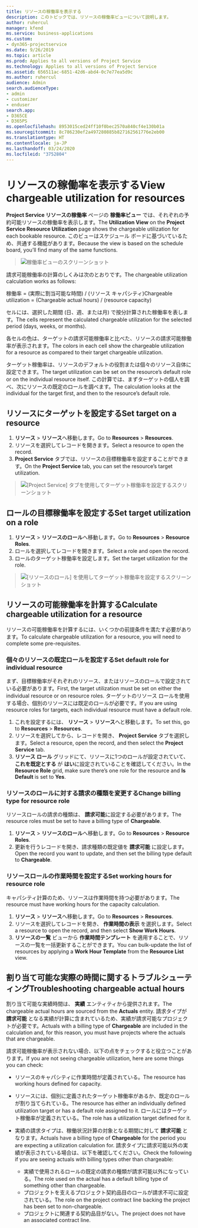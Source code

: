 ```yaml
---
title: リソースの稼働率を表示する
description: このトピックでは、リソースの稼働率ビューについて説明します。
author: ruhercul
manager: kfend
ms.service: business-applications
ms.custom:
- dyn365-projectservice
ms.date: 9/26/2019
ms.topic: article
ms.prod: Applies to all versions of Project Service
ms.technology: Applies to all versions of Project Service
ms.assetid: 656511ac-6851-42d6-abd4-0c7e77ea5d9c
ms.author: ruhercul
audience: Admin
search.audienceType:
- admin
- customizer
- enduser
search.app:
- D365CE
- D365PS
ms.openlocfilehash: 8953015ced24ff10f0bec2570a840cf4e130b01a
ms.sourcegitcommit: 8c786230ef2a497280885b827162561776e2eb00
ms.translationtype: HT
ms.contentlocale: ja-JP
ms.lasthandoff: 03/24/2020
ms.locfileid: "3752804"
---
```

# <a name="view-chargeable-utilization-for-resources"></a><span data-ttu-id="93e67-103">リソースの稼働率を表示する</span><span class="sxs-lookup"><span data-stu-id="93e67-103">View chargeable utilization for resources</span></span>
 
<span data-ttu-id="93e67-104">**Project Service リソースの稼働率** ページの **稼働率ビュー** では、それぞれの予約可能リソースの稼働率を表示します。</span><span class="sxs-lookup"><span data-stu-id="93e67-104">The **Utilization View** on the **Project Service Resource Utilization** page shows the chargeable utilization for each bookable resource.</span></span> <span data-ttu-id="93e67-105">このビューはスケジュール ボードに基づいているため、共通する機能があります。</span><span class="sxs-lookup"><span data-stu-id="93e67-105">Because the view is based on the schedule board, you’ll find many of the same functions.</span></span>

> ![稼働率ビューのスクリーンショット](media/FAQ-utilization-1.png)
 

<span data-ttu-id="93e67-107">請求可能稼働率の計算のしくみは次のとおりです。</span><span class="sxs-lookup"><span data-stu-id="93e67-107">The chargeable utilization calculation works as follows:</span></span>

   <span data-ttu-id="93e67-108">稼働率 = (実際に割当可能な時間) / (リソース キャパシティ)</span><span class="sxs-lookup"><span data-stu-id="93e67-108">Chargeable utilization = (Chargeable actual hours) / (resource capacity)</span></span>

<span data-ttu-id="93e67-109">セルには、選択した期間 (日、週、または月) で按分計算された稼働率を表します。</span><span class="sxs-lookup"><span data-stu-id="93e67-109">The cells represent the calculated chargeable utilization for the selected period (days, weeks, or months).</span></span>

<span data-ttu-id="93e67-110">各セルの色は、ターゲットの請求可能稼働率と比べた、リソースの請求可能稼働率が表示されます。</span><span class="sxs-lookup"><span data-stu-id="93e67-110">The colors in each cell show the chargeable utilization for a resource as compared to their target chargeable utilization.</span></span> 

<span data-ttu-id="93e67-111">ターゲット稼働率は、リソースのデフォルトの役割または個々のリソース自体に設定できます。</span><span class="sxs-lookup"><span data-stu-id="93e67-111">The target utilization can be set on the resource’s default role or on the individual resource itself.</span></span> <span data-ttu-id="93e67-112">この計算では、まずターゲットの個人を調べ、次にリソースの既定のロールを調べます。</span><span class="sxs-lookup"><span data-stu-id="93e67-112">The calculation looks at the individual for the target first, and then to the resource’s default role.</span></span>

## <a name="set-target-on-a-resource"></a><span data-ttu-id="93e67-113">リソースにターゲットを設定する</span><span class="sxs-lookup"><span data-stu-id="93e67-113">Set target on a resource</span></span>

1. <span data-ttu-id="93e67-114">**リソース** \> **リソース**へ移動します。</span><span class="sxs-lookup"><span data-stu-id="93e67-114">Go to **Resources** \> **Resources**.</span></span> 
2. <span data-ttu-id="93e67-115">リソースを選択してレコードを開きます。</span><span class="sxs-lookup"><span data-stu-id="93e67-115">Select a resource to open the record.</span></span> 
3. <span data-ttu-id="93e67-116">**Project Service** タブでは、リソースの目標稼働率を設定することができます。</span><span class="sxs-lookup"><span data-stu-id="93e67-116">On the **Project Service** tab, you can set the resource’s target utilization.</span></span>

> ![[Project Service] タブを使用してターゲット稼働率を設定するスクリーンショット](media/FAQ-utilization-2.png)
 
## <a name="set-target-utilization-on-a-role"></a><span data-ttu-id="93e67-118">ロールの目標稼働率を設定する</span><span class="sxs-lookup"><span data-stu-id="93e67-118">Set target utilization on a role</span></span>

1. <span data-ttu-id="93e67-119">**リソース** \> **リソースのロール**へ移動します。</span><span class="sxs-lookup"><span data-stu-id="93e67-119">Go to **Resources** \> **Resource Roles**.</span></span> 
2. <span data-ttu-id="93e67-120">ロールを選択してレコードを開きます。</span><span class="sxs-lookup"><span data-stu-id="93e67-120">Select a role and open the record.</span></span> 
3. <span data-ttu-id="93e67-121">ロールのターゲット稼働率を設定します。</span><span class="sxs-lookup"><span data-stu-id="93e67-121">Set the target utilization for the role.</span></span>

> ![[リソースのロール] を使用してターゲット稼働率を設定するスクリーンショット](media/FAQ-utilization-3.png)
 
## <a name="calculate-chargeable-utilization-for-a-resource"></a><span data-ttu-id="93e67-123">リソースの可能稼働率を計算する</span><span class="sxs-lookup"><span data-stu-id="93e67-123">Calculate chargeable utilization for a resource</span></span>

<span data-ttu-id="93e67-124">リソースの可能稼働率を計算するには、いくつかの前提条件を満たす必要があります。</span><span class="sxs-lookup"><span data-stu-id="93e67-124">To calculate chargeable utilization for a resource, you will need to complete some pre-requisites.</span></span> 

### <a name="set-default-role-for-individual-resource"></a><span data-ttu-id="93e67-125">個々のリソースの既定ロールを設定する</span><span class="sxs-lookup"><span data-stu-id="93e67-125">Set default role for individual resource</span></span>

<span data-ttu-id="93e67-126">まず、目標稼働率がそれぞれのリソース、またはリソースのロールで設定されている必要があります。</span><span class="sxs-lookup"><span data-stu-id="93e67-126">First, the target utilization must be set on either the individual resource or on resource roles.</span></span> <span data-ttu-id="93e67-127">ターゲットのリソース ロールを使用する場合、個別のリソースには既定のロールが必要です。</span><span class="sxs-lookup"><span data-stu-id="93e67-127">If you are using resource roles for targets, each individual resource must have a default role.</span></span> 

1. <span data-ttu-id="93e67-128">これを設定するには、 **リソース** \> **リソース**へと移動します。</span><span class="sxs-lookup"><span data-stu-id="93e67-128">To set this, go to **Resources** \> **Resources**.</span></span> 
2. <span data-ttu-id="93e67-129">リソースを選択してから、レコードを開き、 **Project Service** タブを選択します。</span><span class="sxs-lookup"><span data-stu-id="93e67-129">Select a resource, open the record, and then select the **Project Service** tab.</span></span> 
3. <span data-ttu-id="93e67-130">**リソース ロール** グリッドにて、リソースに1つのロールが設定されていて、 **これを既定とする** が **はい**に設定されていることを確認してください。</span><span class="sxs-lookup"><span data-stu-id="93e67-130">In the **Resource Role** grid, make sure there’s one role for the resource and **Is Default** is set to **Yes**.</span></span>
 
### <a name="change-billing-type-for-resource-role"></a><span data-ttu-id="93e67-131">リソースのロールに対する請求の種類を変更する</span><span class="sxs-lookup"><span data-stu-id="93e67-131">Change billing type for resource role</span></span>

<span data-ttu-id="93e67-132">リソースロールの請求の種類は、 **請求可能**に設定する必要があります。</span><span class="sxs-lookup"><span data-stu-id="93e67-132">The resource roles must be set to have a billing type of **Chargeable**.</span></span> 

1. <span data-ttu-id="93e67-133">**リソース** \> **リソースのロール**へ移動します。</span><span class="sxs-lookup"><span data-stu-id="93e67-133">Go to **Resources** \> **Resource Roles**.</span></span> 
2. <span data-ttu-id="93e67-134">更新を行うレコードを開き、請求種類の既定値を **請求可能** に設定します。</span><span class="sxs-lookup"><span data-stu-id="93e67-134">Open the record you want to update, and then set the billing type default to **Chargeable**.</span></span>

### <a name="set-working-hours-for-resource-role"></a><span data-ttu-id="93e67-135">リソースロールの作業時間を設定する</span><span class="sxs-lookup"><span data-stu-id="93e67-135">Set working hours for resource role</span></span>
 
<span data-ttu-id="93e67-136">キャパシティ計算のため、リソースは作業時間を持つ必要があります。</span><span class="sxs-lookup"><span data-stu-id="93e67-136">The resource must have working hours for the capacity calculation.</span></span> 

1. <span data-ttu-id="93e67-137">**リソース** \> **リソース**へ移動します。</span><span class="sxs-lookup"><span data-stu-id="93e67-137">Go to **Resources** \> **Resources**.</span></span> 
2. <span data-ttu-id="93e67-138">リソースを選択してレコードを開き、 **作業時間の表示** を選択します。</span><span class="sxs-lookup"><span data-stu-id="93e67-138">Select a resource to open the record, and then select **Show Work Hours**.</span></span> 
3. <span data-ttu-id="93e67-139">**リソースの一覧** ビューから **作業時間テンプレート** を適用することで、リソースの一覧を一括更新することができます。</span><span class="sxs-lookup"><span data-stu-id="93e67-139">You can bulk-update the list of resources by applying a **Work Hour Template** from the **Resource List** view.</span></span>

## <a name="troubleshooting-chargeable-actual-hours"></a><span data-ttu-id="93e67-140">割り当て可能な実際の時間に関するトラブルシューティング</span><span class="sxs-lookup"><span data-stu-id="93e67-140">Troubleshooting chargeable actual hours</span></span>

<span data-ttu-id="93e67-141">割り当て可能な実績時間は、 **実績** エンティティから提供されます。</span><span class="sxs-lookup"><span data-stu-id="93e67-141">The chargeable actual hours are sourced from the **Actuals** entity.</span></span> <span data-ttu-id="93e67-142">請求タイプが **請求可能** となる実績が計算に含まれているため、実績が請求可能なプロジェクトが必要です。</span><span class="sxs-lookup"><span data-stu-id="93e67-142">Actuals with a billing type of **Chargeable** are included in the calculation and, for this reason, you must have projects where the actuals that are chargeable.</span></span>

<span data-ttu-id="93e67-143">請求可能稼働率が表示されない場合、以下の点をチェックすると役立つことがあります。</span><span class="sxs-lookup"><span data-stu-id="93e67-143">If you are not seeing chargeable utilization, here are some things you can check:</span></span>

- <span data-ttu-id="93e67-144">リソースのキャパシティに作業時間が定義されている。</span><span class="sxs-lookup"><span data-stu-id="93e67-144">The resource has working hours defined for capacity.</span></span>
- <span data-ttu-id="93e67-145">リソースには、個別に定義されたターゲット稼働率があるか、既定のロールが割り当てられている。</span><span class="sxs-lookup"><span data-stu-id="93e67-145">The resource has either an individually defined utilization target or has a default role assigned to it.</span></span> <span data-ttu-id="93e67-146">ロールにはターゲット稼働率が定義されている。</span><span class="sxs-lookup"><span data-stu-id="93e67-146">The role has a utilization target defined for it.</span></span>
- <span data-ttu-id="93e67-147">実績の請求タイプは、稼働状況計算の対象となる期間に対して **請求可能** となります。</span><span class="sxs-lookup"><span data-stu-id="93e67-147">Actuals have a billing type of **Chargeable** for the period you are expecting a utilization calculation for.</span></span> <span data-ttu-id="93e67-148">請求タイプに請求可能以外の実績が表示されている場合は、以下を確認してください。</span><span class="sxs-lookup"><span data-stu-id="93e67-148">Check the following if you are seeing actuals with billing types other than chargeable:</span></span>

  - <span data-ttu-id="93e67-149">実績で使用されるロールの既定の請求の種類が請求可能以外になっている。</span><span class="sxs-lookup"><span data-stu-id="93e67-149">The role used on the actual has a default billing type of something other than chargeable.</span></span>
  - <span data-ttu-id="93e67-150">プロジェクトを支えるプロジェクト契約品目のロールが請求不可に設定されている。</span><span class="sxs-lookup"><span data-stu-id="93e67-150">The role on the project contract line backing the project has been set to non-chargeable.</span></span>
  - <span data-ttu-id="93e67-151">プロジェクトに関連する契約品目がない。</span><span class="sxs-lookup"><span data-stu-id="93e67-151">The project does not have an associated contract line.</span></span>

